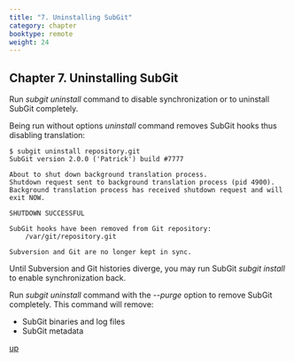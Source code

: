 ```yaml
---
title: "7. Uninstalling SubGit"
category: chapter
booktype: remote
weight: 24
---
```


## Chapter 7. Uninstalling SubGit

Run *subgit uninstall* command to disable synchronization or to uninstall SubGit completely.

Being run without options *uninstall* command removes SubGit hooks thus disabling translation:

    $ subgit uninstall repository.git
    SubGit version 2.0.0 ('Patrick') build #7777

    About to shut down background translation process.
    Shutdown request sent to background translation process (pid 4900).
    Background translation process has received shutdown request and will exit NOW.

    SHUTDOWN SUCCESSFUL

    SubGit hooks have been removed from Git repository:
        /var/git/repository.git

    Subversion and Git are no longer kept in sync.

Until Subversion and Git histories diverge, you may run SubGit *subgit install* to enable synchronization back.

Run *subgit uninstall* command with the *--purge* option to remove SubGit completely. This command will remove:

+ SubGit binaries and log files
+ SubGit metadata

[up](#up)